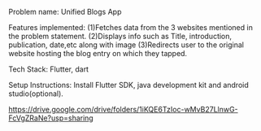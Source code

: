 Problem name: Unified Blogs App

Features implemented: (1)Fetches data from the 3 websites mentioned in the problem statement.
                      (2)Displays info such as Title, introduction, publication, date,etc along with image
                      (3)Redirects user to the original website hosting the blog entry on which they tapped.
                      
Tech Stack: Flutter, dart

Setup Instructions: Install Flutter SDK, java development kit and android studio(optional).

https://drive.google.com/drive/folders/1iKQE6TzIoc-wMvB27LlnwG-FcVgZRaNe?usp=sharing


